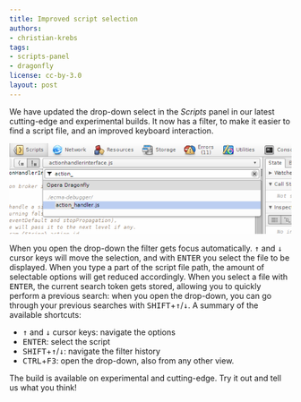 ```yaml
---
title: Improved script selection
authors:
- christian-krebs
tags:
- scripts-panel
- dragonfly
license: cc-by-3.0
layout: post
---
```


<p>We have updated the drop-down select in the <em>Scripts</em> panel in our latest cutting-edge and experimental builds. It now has a filter, to make it easier to find a script file, and an improved keyboard interaction.</p>
<img src="/blog/improved-script-select/script-select.png" alt="The improved script selection drop-down, showing the new filter functionality" />
<p>When you open the drop-down the filter gets focus automatically. <kbd>↑</kbd> and <kbd>↓</kbd> cursor keys will move the selection, and with <kbd>ENTER</kbd> you select the file to be displayed. When you type a part of the script file path, the amount of selectable options will get reduced accordingly. When you select a file with <kbd>ENTER</kbd>, the current search token gets stored, allowing you to quickly perform a previous search: when you open the drop-down, you can go through your previous searches with <kbd>SHIFT</kbd>+<kbd>↑</kbd>/<kbd>↓</kbd>. A summary of the available shortcuts:</p>
<ul>
<li><kbd>↑</kbd> and <kbd>↓</kbd> cursor keys: navigate the options</li>
<li><kbd>ENTER</kbd>: select the script</li>
<li><kbd>SHIFT</kbd>+<kbd>↑</kbd>/<kbd>↓</kbd>: navigate the filter history</li>
<li><kbd>CTRL</kbd>+<kbd>F3</kbd>: open the drop-down, also from any other view.</li>
</ul>
<p>The build is available on experimental and cutting-edge. Try it out and tell us what you think!</p>
